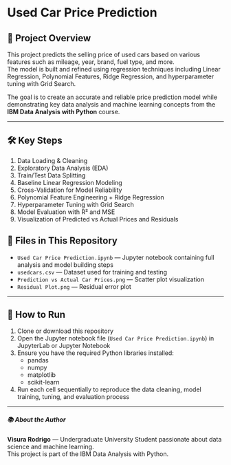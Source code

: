 # Used Car Price Prediction

## 📖 Project Overview
This project predicts the selling price of used cars based on various features such as mileage, year, brand, fuel type, and more.  
The model is built and refined using regression techniques including Linear Regression, Polynomial Features, Ridge Regression, and hyperparameter tuning with Grid Search.  

The goal is to create an accurate and reliable price prediction model while demonstrating key data analysis and machine learning concepts from the **IBM Data Analysis with Python** course.

---

## 🛠️ Key Steps

1. Data Loading & Cleaning  
2. Exploratory Data Analysis (EDA)  
3. Train/Test Data Splitting  
4. Baseline Linear Regression Modeling  
5. Cross-Validation for Model Reliability  
6. Polynomial Feature Engineering + Ridge Regression  
7. Hyperparameter Tuning with Grid Search  
8. Model Evaluation with R² and MSE  
9. Visualization of Predicted vs Actual Prices and Residuals  


## 📁 Files in This Repository

- `Used Car Price Prediction.ipynb` — Jupyter notebook containing full analysis and model building steps  
- `usedcars.csv` — Dataset used for training and testing  
- `Prediction vs Actual Car Prices.png` — Scatter plot visualization  
- `Residual Plot.png` — Residual error plot  

---

## 🚀 How to Run

1. Clone or download this repository  
2. Open the Jupyter notebook file (`Used Car Price Prediction.ipynb`) in JupyterLab or Jupyter Notebook  
3. Ensure you have the required Python libraries installed:
    - pandas
    - numpy
    - matplotlib
    - scikit-learn
4. Run each cell sequentially to reproduce the data cleaning, model training, tuning, and evaluation process  

---

##### 📚 About the Author

**Visura Rodrigo** — Undergraduate University Student passionate about data science and machine learning.  
This project is part of the IBM Data Analysis with Python.




